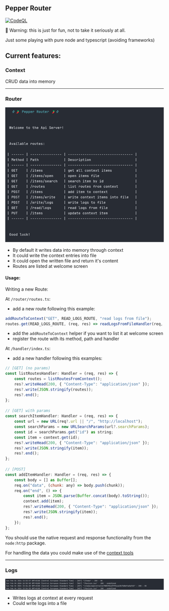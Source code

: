 

## Pepper Router

[![CodeQL](https://github.com/jacovinus/pepper-router/actions/workflows/CodeQL.yml/badge.svg?branch=main)](https://github.com/jacovinus/pepper-router/actions/workflows/CodeQL.yml)

🚧 Warning: this is just for fun, not to take it seriously at all. 

Just some playing with pure node and typescript (avoiding frameworks)

## Current features: 

### Context 
CRUD data into memory

---

### Router 
 <img src="./src/assets/Screenshot 2024-02-04 155258.png" width="600px" alt="routes">

 - By default it writes data into memory through context
 - It could write the context entries into file
 - It could open the written file and return it's content 
 - Routes are listed at welcome screen

 #### Usage: 

Writing a new Route: 

At `/router/routes.ts`:

- add a new route following this example: 

```js
addRouteToContext("GET", READ_LOGS_ROUTE, "read logs from file");
routes.get(READ_LOGS_ROUTE, (req, res) => readLogsFromFileHandler(req, res));
```
- add the `addRouteToContext` helper if you want to list it at welcome screen
- register the route with its method, path and handler

At `/handler/index.ts`:

- add a new handler following this examples: 

```js
// [GET] (no params)
const listRoutesHandler: Handler = (req, res) => {
    const routes = listRoutesFromContext();
    res?.writeHead(200, { "Content-Type": "application/json" });
    res?.write(JSON.stringify(routes));
    res?.end();
};

// [GET] with params
const searchItemHandler: Handler = (req, res) => {
    const url = new URL(req?.url || "/", "http://localhost");
    const searchParams = new URLSearchParams(url?.searchParams);
    const id = searchParams.get("id") as string;
    const item = context.get(id);
    res?.writeHead(200, { "Content-Type": "application/json" });
    res?.write(JSON.stringify(item));
    res?.end();
};

// [POST]
const addItemHandler: Handler = (req, res) => {
    const body = [] as Buffer[];
    req.on("data", (chunk: any) => body.push(chunk));
    req.on("end", () => {
        const item = JSON.parse(Buffer.concat(body).toString());
        context.add(item);
        res?.writeHead(200, { "Content-Type": "application/json" });
        res?.write(JSON.stringify(item));
        res?.end();
    });
};

```

You should use the native request and response functionality from the `node:http` package. 

For handling the data you could make use of the [context tools](./context/ctx.ts)

---

### Logs 
<img src="./src/assets/Screenshot 2024-02-04 155636.png" width="600px" alt="logs">

- Writes logs at context at every request
- Could write logs into a file
